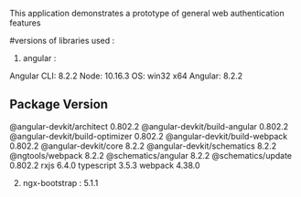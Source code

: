 This application demonstrates a prototype of general web authentication features

#versions of libraries used :

1. angular :

Angular CLI: 8.2.2
Node: 10.16.3
OS: win32 x64
Angular: 8.2.2

Package                           Version
-----------------------------------------------------------
@angular-devkit/architect         0.802.2
@angular-devkit/build-angular     0.802.2
@angular-devkit/build-optimizer   0.802.2
@angular-devkit/build-webpack     0.802.2
@angular-devkit/core              8.2.2
@angular-devkit/schematics        8.2.2
@ngtools/webpack                  8.2.2
@schematics/angular               8.2.2
@schematics/update                0.802.2
rxjs                              6.4.0
typescript                        3.5.3
webpack                           4.38.0

2. ngx-bootstrap : 5.1.1
